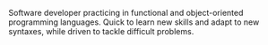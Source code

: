 Software developer practicing in functional and object-oriented programming languages. Quick to learn new skills and adapt to new syntaxes, while driven to tackle difficult problems. 
